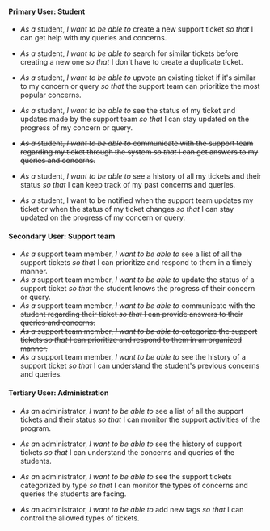 #### Primary User: Student

* *As a* student, 
 *I want to be able to* create a new support ticket 
 *so that* I can get help with my queries and concerns.

* *As a* student, 
 *I want to be able to* search for similar tickets before creating a new one 
 *so that* I don't have to create a duplicate ticket.
* *As a* student, 
 *I want to be able to* upvote an existing ticket if it's similar to my concern or query 
 *so that* the support team can prioritize the most popular concerns.
* *As a* student, 
 *I want to be able to* see the status of my ticket and updates made by the support team 
 *so that* I can stay updated on the progress of my concern or query.
* ~~*As a* student, 
 *I want to be able to* communicate with the support team regarding my ticket through the system 
 *so that* I can get answers to my queries and concerns.~~
* *As a* student, 
 *I want to be able to* see a history of all my tickets and their status 
 *so that* I can keep track of my past concerns and queries.
* *As a* student, I want to be notified when the support team updates my ticket or when the status of my ticket changes 
 *so that* I can stay updated on the progress of my concern or query.


#### Secondary User: Support team

* *As a* support team member, 
 *I want to be able to* see a list of all the support tickets 
 *so that* I can prioritize and respond to them in a timely manner.
* *As a* support team member, 
 *I want to be able to* update the status of a support ticket 
 *so that* the student knows the progress of their concern or query.
* ~~*As a* support team member, 
 *I want to be able to* communicate with the student regarding their ticket 
 *so that* I can provide answers to their queries and concerns.~~
* ~~*As a* support team member, 
 *I want to be able to* categorize the support tickets 
 *so that* I can prioritize and respond to them in an organized manner.~~
* *As a* support team member, 
 *I want to be able to* see the history of a support ticket 
 *so that* I can understand the student's previous concerns and queries.


#### Tertiary User: Administration

* *As a*n administrator, 
 *I want to be able to* see a list of all the support tickets and their status 
 *so that* I can monitor the support activities of the program.
* *As a*n administrator, 
 *I want to be able to* see the history of support tickets 
 *so that* I can understand the concerns and queries of the students.
* *As a*n administrator, 
 *I want to be able to* see the support tickets categorized by type 
 *so that* I can monitor the types of concerns and queries the students are facing.

* *As a*n administrator, 
 *I want to be able to* add new tags
 *so that* I can control the allowed types of tickets.

